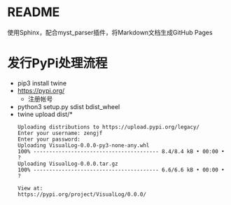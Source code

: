 # README

使用Sphinx，配合myst_parser插件，将Markdown文档生成GitHub Pages

# 发行PyPi处理流程

* pip3 install twine
* https://pypi.org/
  * 注册帐号
* python3 setup.py sdist bdist_wheel
* twine upload dist/*
  ```
  Uploading distributions to https://upload.pypi.org/legacy/
  Enter your username: zengjf
  Enter your password:
  Uploading VisualLog-0.0.0-py3-none-any.whl
  100% ---------------------------------------- 8.4/8.4 kB • 00:00 • ?
  Uploading VisualLog-0.0.0.tar.gz
  100% ---------------------------------------- 6.6/6.6 kB • 00:00 • ?
  
  View at:
  https://pypi.org/project/VisualLog/0.0.0/
  ```
